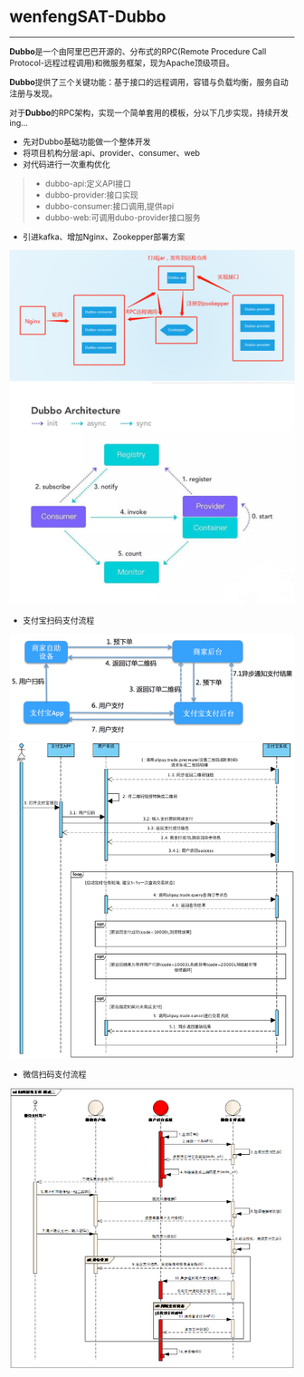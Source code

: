 # wenfengSAT-Dubbo

------

**Dubbo**是一个由阿里巴巴开源的、分布式的RPC(Remote Procedure Call Protocol-远程过程调用)和微服务框架，现为Apache顶级项目。

**Dubbo**提供了三个关键功能：基于接口的远程调用，容错与负载均衡，服务自动注册与发现。

对于**Dubbo**的RPC架构，实现一个简单套用的模板，分以下几步实现，持续开发ing...

* 先对Dubbo基础功能做一个整体开发
* 将项目机构分层:api、provider、consumer、web
* 对代码进行一次重构优化

> * dubbo-api:定义API接口
> * dubbo-provider:接口实现
> * dubbo-consumer:接口调用,提供api
> * dubbo-web:可调用dubo-provider接口服务

* 引进kafka、增加Nginx、Zookepper部署方案

![](image/1.jpg)
![](image/2.jpg)

* 支付宝扫码支付流程

![](image/3.png)
![](image/4.png)

* 微信扫码支付流程

![](image/5.png)
